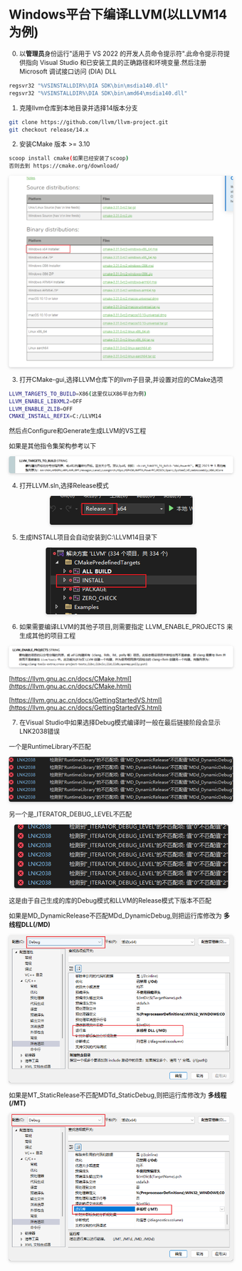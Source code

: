 # Windows平台下编译LLVM(以LLVM14为例)

0. 以**管理员**身份运行"适用于 VS 2022 的开发人员命令提示符".此命令提示符提供指向 Visual Studio 和已安装工具的正确路径和环境变量.然后注册 Microsoft 调试接口访问 (DIA) DLL
```sh
regsvr32 "%VSINSTALLDIR%\DIA SDK\bin\msdia140.dll"
regsvr32 "%VSINSTALLDIR%\DIA SDK\bin\amd64\msdia140.dll"
```

1. 克隆llvm仓库到本地目录并选择14版本分支
```sh
git clone https://github.com/llvm/llvm-project.git
git checkout release/14.x
```

2. 安装CMake 版本 >= 3.10
```sh
scoop install cmake(如果已经安装了scoop)
否则去到 https://cmake.org/download/
```
<div align=center>
    <img style="border-radius: 0.3125em;
    box-shadow: 0 2px 4px 0 rgba(34,36,38,.12),0 2px 10px 0 rgba(34,36,38,.08);" 
    src="image.png">
</div>

3. 打开CMake-gui,选择LLVM仓库下的llvm子目录,并设置对应的CMake选项

```sh
LLVM_TARGETS_TO_BUILD=X86(这里仅以X86平台为例)
LLVM_ENABLE_LIBXML2=OFF
LLVM_ENABLE_ZLIB=OFF
CMAKE_INSTALL_REFIX=C:/LLVM14
```
然后点Configure和Generate生成LLVM的VS工程

如果是其他指令集架构参考以下
<div align=center>
    <img style="border-radius: 0.3125em;
    box-shadow: 0 2px 4px 0 rgba(34,36,38,.12),0 2px 10px 0 rgba(34,36,38,.08);" 
    src="image-2.png">
</div>

4. 打开LLVM.sln,选择Release模式
<div align=center>
    <img style="border-radius: 0.3125em;
    box-shadow: 0 2px 4px 0 rgba(34,36,38,.12),0 2px 10px 0 rgba(34,36,38,.08);" 
    src="image-3.png">
</div>


5. 生成INSTALL项目会自动安装到C:\LLVM14目录下
<div align=center>
    <img style="border-radius: 0.3125em;
    box-shadow: 0 2px 4px 0 rgba(34,36,38,.12),0 2px 10px 0 rgba(34,36,38,.08);" 
    src="image-1.png">
</div>

6. 如果需要编译LLVM的其他子项目,则需要指定 LLVM_ENABLE_PROJECTS 来生成其他的项目工程
<div align=center>
    <img style="border-radius: 0.3125em;
    box-shadow: 0 2px 4px 0 rgba(34,36,38,.12),0 2px 10px 0 rgba(34,36,38,.08);" 
    src="image-4.png">
</div>

[https://llvm.gnu.ac.cn/docs/CMake.html](https://llvm.gnu.ac.cn/docs/CMake.html)

[https://llvm.gnu.ac.cn/docs/GettingStartedVS.html](https://llvm.gnu.ac.cn/docs/GettingStartedVS.html)

7. 在Visual Studio中如果选择Debug模式编译时一般在最后链接阶段会显示LNK2038错误

一个是RuntimeLibrary不匹配

<div align=center>
    <img style="border-radius: 0.3125em;
    box-shadow: 0 2px 4px 0 rgba(34,36,38,.12),0 2px 10px 0 rgba(34,36,38,.08);" 
    src="image-6.png">
</div>

另一个是_ITERATOR_DEBUG_LEVEL不匹配

<div align=center>
    <img style="border-radius: 0.3125em;
    box-shadow: 0 2px 4px 0 rgba(34,36,38,.12),0 2px 10px 0 rgba(34,36,38,.08);" 
    src="image-7.png">
</div>

这是由于自己生成的库的Debug模式和LLVM的Release模式下版本不匹配

如果是MD_DynamicRelease不匹配MDd_DynamicDebug,则把运行库修改为 **多线程DLL(/MD)**

<div align=center>
    <img style="border-radius: 0.3125em;
    box-shadow: 0 2px 4px 0 rgba(34,36,38,.12),0 2px 10px 0 rgba(34,36,38,.08);" 
    src="image-5.png">
</div>

如果是MT_StaticRelease不匹配MDTd_StaticDebug,则把运行库修改为 **多线程(/MT)**

<div align=center>
    <img style="border-radius: 0.3125em;
    box-shadow: 0 2px 4px 0 rgba(34,36,38,.12),0 2px 10px 0 rgba(34,36,38,.08);" 
    src="image-8.png">
</div>